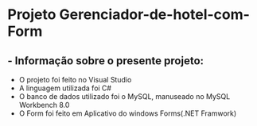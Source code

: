 # Projeto Gerenciador-de-hotel-com-Form

## - Informação sobre o presente projeto:

- O projeto foi feito no Visual Studio
- A linguagem utilizada foi C#
- O banco de dados utilizado foi o MySQL, manuseado no MySQL Workbench 8.0
- O Form foi feito em Aplicativo do windows Forms(.NET Framwork)
